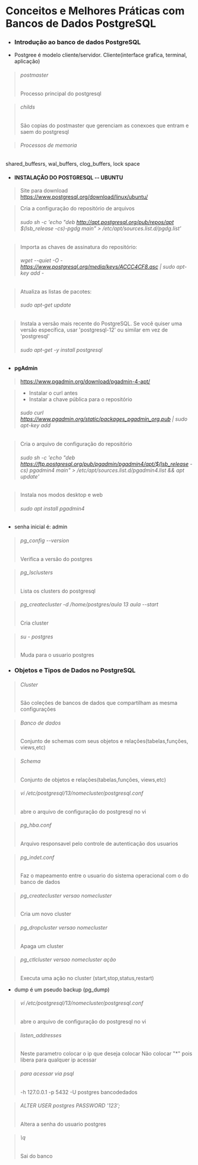 # Conceitos e Melhores Práticas com Bancos de Dados PostgreSQL



* ### Introdução ao banco de dados PostgreSQL



* Postgree é modelo cliente/servidor. Cliente(interface grafica, terminal, aplicação)



> ###### postmaster 
> Processo principal do postgresql



> ###### childs
> São copias do postmaster que gerenciam as conexoes que entram e saem do postgresql



> ###### Processos de memoria
shared_buffesrs, wal_buffers, clog_buffers, lock space


* #### INSTALAÇÃO DO POSTGRESQL -- UBUNTU

> Site para download
> https://www.postgresql.org/download/linux/ubuntu/



> Cria a configuração do repositório de arquivos
>
> ###### sudo sh -c 'echo "deb http://apt.postgresql.org/pub/repos/apt $(lsb_release -cs)-pgdg main" > /etc/apt/sources.list.d/pgdg.list'



> Importa as chaves de assinatura do repositório:
>
> ###### wget --quiet -O - https://www.postgresql.org/media/keys/ACCC4CF8.asc | sudo apt-key add -



> Atualiza as listas de pacotes:
>
> ###### sudo apt-get update

> Instala a versão mais recente do PostgreSQL.
> Se você quiser uma versão específica, usar 'postgresql-12' ou similar em vez de 'postgresql'
>
> ###### sudo apt-get -y install postgresql



* #### pgAdmin
> https://www.pgadmin.org/download/pgadmin-4-apt/



> * Instalar o curl antes
> * Instalar a chave pública para o repositório
>
> ######  sudo curl https://www.pgadmin.org/static/packages_pgadmin_org.pub | sudo apt-key add



> Cria o arquivo de configuração do repositório
>
> ###### sudo sh -c 'echo "deb https://ftp.postgresql.org/pub/pgadmin/pgadmin4/apt/$(lsb_release -cs) pgadmin4 main" > /etc/apt/sources.list.d/pgadmin4.list && apt update'



> Instala nos modos desktop e web
>
> ###### sudo apt install pgadmin4



* senha inicial é: admin



> ###### pg_config --version
> Verifica a versão do postgres



> ###### pg_lsclusters
> Lista os clusters do postgresql



> ###### pg_createcluster -d /home/postgres/aula 13 aula --start
> Cria cluster



> ###### su - postgres
> Muda para o usuario postgres




* ### Objetos e Tipos de Dados no PostgreSQL



> ###### Cluster
> São coleções de bancos de dados que compartilham as mesma configurações



> ###### Banco de dados
> Conjunto de schemas com seus objetos e relações(tabelas,funções, views,etc)



> ###### Schema
> Conjunto de objetos e relações(tabelas,funções, views,etc)



> ###### vi /etc/postgresql/13/nomecluster/postgresql.conf
> abre o arquivo de configuração do postgresql no vi



> ###### pg_hba.conf
> Arquivo responsavel pelo controle de autenticação dos usuarios



> ###### pg_indet.conf
> Faz o mapeamento entre o usuario do sistema operacional com o do banco de dados



> ###### pg_createcluster versao nomecluster
> Cria um novo cluster



> ###### pg_dropcluster versao nomecluster
> Apaga um cluster



> ###### pg_ctlcluster versao nomecluster ação
> Executa uma ação no cluster (start,stop,status,restart)



* dump é um pseudo backup (pg_dump)




> ###### vi /etc/postgresql/13/nomecluster/postgresql.conf
> abre o arquivo de configuração do postgresql no vi



> ###### listen_addresses
> Neste parametro colocar o ip que deseja colocar 
> Não colocar "*" pois libera para qualquer ip acessar



> ###### para acessar via psql
> -h 127.0.0.1 -p 5432 -U postgres bancodedados



> ###### ALTER USER postgres PASSWORD '123';
> Altera a senha do usuario postgres



> ###### \q
> Sai do banco

